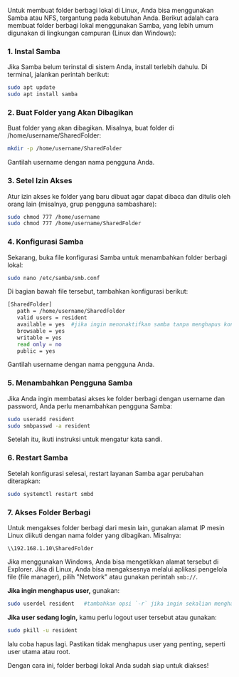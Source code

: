 Untuk membuat folder berbagi lokal di Linux, Anda bisa menggunakan Samba atau NFS, tergantung pada kebutuhan Anda. Berikut adalah cara membuat folder berbagi lokal menggunakan Samba, 
yang lebih umum digunakan di lingkungan campuran (Linux dan Windows):

### 1. Instal Samba
Jika Samba belum terinstal di sistem Anda, install terlebih dahulu. Di terminal, jalankan perintah berikut:

```bash
sudo apt update
sudo apt install samba
```

### 2. Buat Folder yang Akan Dibagikan
Buat folder yang akan dibagikan. Misalnya, buat folder di /home/username/SharedFolder:

```bash
mkdir -p /home/username/SharedFolder
```

Gantilah username dengan nama pengguna Anda.

### 3. Setel Izin Akses
Atur izin akses ke folder yang baru dibuat agar dapat dibaca dan ditulis oleh orang lain (misalnya, grup pengguna sambashare):

```bash
sudo chmod 777 /home/username
sudo chmod 777 /home/username/SharedFolder
```

### 4. Konfigurasi Samba
Sekarang, buka file konfigurasi Samba untuk menambahkan folder berbagi lokal:

```bash
sudo nano /etc/samba/smb.conf
```

Di bagian bawah file tersebut, tambahkan konfigurasi berikut:

```bash
[SharedFolder]
   path = /home/username/SharedFolder
   valid users = resident
   available = yes  #jika ingin menonaktifkan samba tanpa menghapus konfigurasinya, ubah menjadi `no`
   browsable = yes
   writable = yes
   read only = no
   public = yes
```

Gantilah username dengan nama pengguna Anda.

### 5. Menambahkan Pengguna Samba
Jika Anda ingin membatasi akses ke folder berbagi dengan username dan password, Anda perlu menambahkan pengguna Samba:

```bash
sudo useradd resident
sudo smbpasswd -a resident
```

Setelah itu, ikuti instruksi untuk mengatur kata sandi.

### 6. Restart Samba
Setelah konfigurasi selesai, restart layanan Samba agar perubahan diterapkan:

```bash
sudo systemctl restart smbd
```

### 7. Akses Folder Berbagi
Untuk mengakses folder berbagi dari mesin lain, gunakan alamat IP mesin Linux diikuti dengan nama folder yang dibagikan. Misalnya:

```
\\192.168.1.10\SharedFolder
```

Jika menggunakan Windows, Anda bisa mengetikkan alamat tersebut di Explorer. Jika di Linux, Anda bisa mengaksesnya melalui aplikasi pengelola file (file manager), pilih "Network" atau gunakan perintah `smb://`.

**Jika ingin menghapus user,**
gunakan:
```bash
sudo userdel resident   #tambahkan opsi `-r` jika ingin sekalian menghapus direktori terkait user tersebut
```

**Jika user sedang login,**
kamu perlu logout user tersebut atau gunakan:
```bash
sudo pkill -u resident
```
lalu coba hapus lagi.
Pastikan tidak menghapus user yang penting, seperti user utama atau root.

Dengan cara ini, folder berbagi lokal Anda sudah siap untuk diakses!
